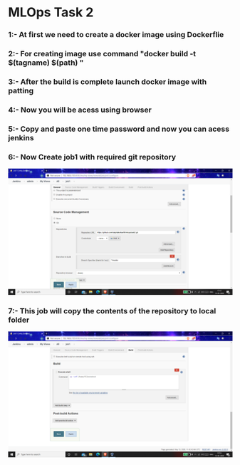 # MLOps Task 2

### 1:- At first we need to create a docker image using Dockerflie

### 2:- For creating image use command "docker build -t $(tagname) $(path) "

### 3:- After the build is complete launch docker image with patting

### 4:- Now you will be acess using browser

### 5:- Copy and paste one time password and now you can acess jenkins

### 6:- Now Create job1 with required git repository

![](1.png)

### 7:- This job will copy the contents of the repository to local folder

![](2.png)

